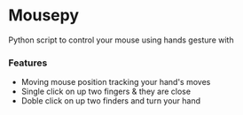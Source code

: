 # Mousepy
Python script to control your mouse using hands gesture with

### Features
- Moving mouse position tracking your hand's moves
- Single click on up two fingers & they are close
- Doble click on up two finders and turn your hand